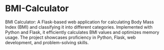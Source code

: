 # BMI-Calculator
BMI Calculator: A Flask-based web application for calculating Body Mass Index (BMI) and classifying it into different categories. Implemented with Python and Flask, it efficiently calculates BMI values and optimizes memory usage. The project showcases proficiency in Python, Flask, web development, and problem-solving skills.
